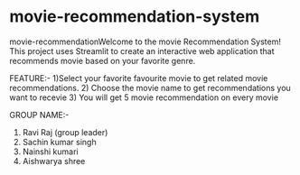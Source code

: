 # movie-recommendation-system
movie-recommendationWelcome to the movie Recommendation System! This project uses Streamlit to create an interactive web application that recommends movie based on your favorite genre.

FEATURE:-
1)Select your favorite favourite movie to get related movie recommendations.
2) Choose the movie name to get recommendations you want to recevie
3) You will get 5 movie recommendation on every movie 
 
 GROUP NAME:-
 1) Ravi Raj (group leader)
 2) Sachin kumar singh
 3) Nainshi kumari
 4) Aishwarya shree
 
